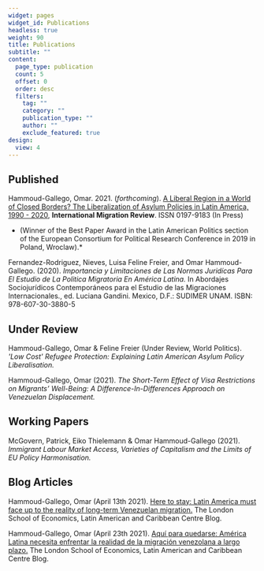 ```yaml
---
widget: pages
widget_id: Publications
headless: true
weight: 90
title: Publications
subtitle: ""
content:
  page_type: publication
  count: 5
  offset: 0
  order: desc
  filters:
    tag: ""
    category: ""
    publication_type: ""
    author: ""
    exclude_featured: true
design:
  view: 4
---
```

## Published

Hammoud-Gallego, Omar. 2021. (*forthcoming*). [A Liberal Region in a World of Closed Borders? The Liberalization of Asylum Policies in Latin America, 1990 - 2020](static/media/imr_paper_2021.pdf), **International Migration Review**. ISSN 0197-9183 (In Press)

* (Winner of the Best Paper Award in the Latin American Politics section of the European Consortium for Political Research Conference in 2019 in Poland, Wroclaw).*

Fernandez-Rodriguez, Nieves, Luisa Feline Freier, and Omar Hammoud-Gallego. (2020). *Importancia y Limitaciones de Las Normas Juridícas Para El Estudio de La Politica Migratoria En América Latina.* In Abordajes Sociojurídicos Contemporáneos para el Estudio de las Migraciones
Internacionales., ed. Luciana Gandini. Mexico, D.F.: SUDIMER UNAM. ISBN: 978-607-30-3880-5

## Under Review

Hammoud-Gallego, Omar & Feline Freier (Under Review, World Politics). *'Low Cost' Refugee Protection: Explaining Latin American Asylum Policy Liberalisation.* 

Hammoud-Gallego, Omar (2021). *The Short-Term Effect of Visa Restrictions on Migrants’ Well-Being: A Difference-In-Differences Approach on Venezuelan Displacement.*

## Working Papers

McGovern, Patrick, Eiko Thielemann & Omar Hammoud-Gallego (2021). *Immigrant Labour Market Access, Varieties of Capitalism and the Limits of EU Policy Harmonisation.*

## Blog Articles

Hammoud-Gallego, Omar (April 13th 2021).  [Here to stay: Latin America must face up to the reality of long-term Venezuelan migration.](https://blogs.lse.ac.uk/latamcaribbean/2021/04/13/here-to-stay-latin-america-must-face-up-to-the-reality-of-long-term-venezuelan-migration/) The London School of Economics, Latin American and Caribbean Centre Blog.

Hammoud-Gallego, Omar (April 23th 2021).  [Aquí para quedarse: América Latina necesita enfrentar la realidad de la migración venezolana a largo plazo.](https://blogs.lse.ac.uk/latamcaribbean/2021/04/23/aqui-para-quedarse-america-latina-necesita-enfrentar-la-realidad-de-la-migracion-venezolana-a-largo-plazo/) The London School of Economics, Latin American and Caribbean Centre Blog.